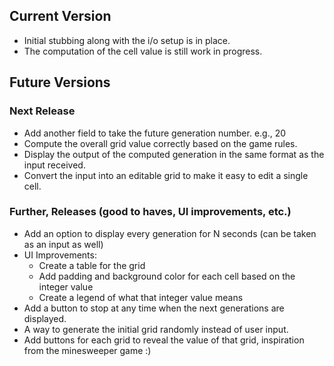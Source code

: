 ## Current Version

- Initial stubbing along with the i/o setup is in place.
- The computation of the cell value is still work in progress.

## Future Versions

### Next Release

- Add another field to take the future generation number. e.g., 20
- Compute the overall grid value correctly based on the game rules.
- Display the output of the computed generation in the same format as the input received.
- Convert the input into an editable grid to make it easy to edit a single cell.

### Further, Releases (good to haves, UI improvements, etc.)

- Add an option to display every generation for N seconds (can be taken as an input as well)
- UI Improvements:
  - Create a table for the grid
  - Add padding and background color for each cell based on the integer value
  - Create a legend of what that integer value means
- Add a button to stop at any time when the next generations are displayed.
- A way to generate the initial grid randomly instead of user input.
- Add buttons for each grid to reveal the value of that grid, inspiration from the minesweeper game :)

